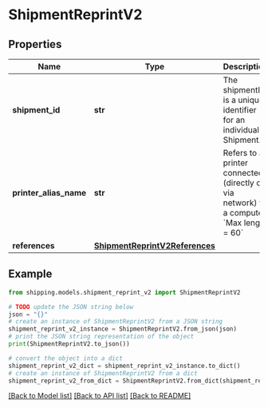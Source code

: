 # ShipmentReprintV2


## Properties

Name | Type | Description | Notes
------------ | ------------- | ------------- | -------------
**shipment_id** | **str** | The shipmentId is a unique identifier for an individual Shipment. | 
**printer_alias_name** | **str** | Refers to a printer connected (directly or via network) to a computer. &#x60;Max length &#x3D; 60&#x60; | [optional] 
**references** | [**ShipmentReprintV2References**](ShipmentReprintV2References.md) |  | [optional] 

## Example

```python
from shipping.models.shipment_reprint_v2 import ShipmentReprintV2

# TODO update the JSON string below
json = "{}"
# create an instance of ShipmentReprintV2 from a JSON string
shipment_reprint_v2_instance = ShipmentReprintV2.from_json(json)
# print the JSON string representation of the object
print(ShipmentReprintV2.to_json())

# convert the object into a dict
shipment_reprint_v2_dict = shipment_reprint_v2_instance.to_dict()
# create an instance of ShipmentReprintV2 from a dict
shipment_reprint_v2_from_dict = ShipmentReprintV2.from_dict(shipment_reprint_v2_dict)
```
[[Back to Model list]](../README.md#documentation-for-models) [[Back to API list]](../README.md#documentation-for-api-endpoints) [[Back to README]](../README.md)


